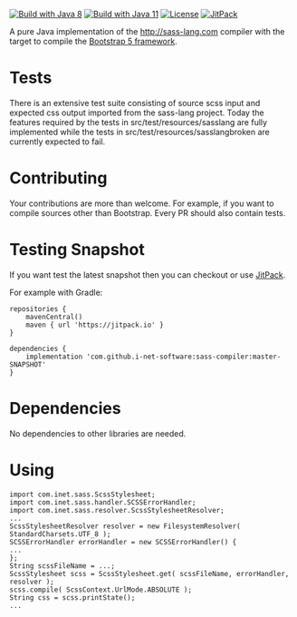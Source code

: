 [![Build with Java 8](https://github.com/i-net-software/sass-compiler/actions/workflows/build8.yml/badge.svg)](https://github.com/i-net-software/sass-compiler/actions/workflows/build8.yml)
[![Build with Java 11](https://github.com/i-net-software/sass-compiler/actions/workflows/build11.yml/badge.svg)](https://github.com/i-net-software/sass-compiler/actions/workflows/build11.yml)
[![License](https://img.shields.io/github/license/i-net-software/sass-compiler.svg)](https://github.com/i-net-software/sass-compiler/blob/master/LICENSE.txt)
[![JitPack](https://jitpack.io/v/i-net-software/sass-compiler.svg)](https://jitpack.io/#i-net-software/sass-compiler/master-SNAPSHOT)

A pure Java implementation of the http://sass-lang.com compiler with the target to compile the [Bootstrap 5 framework](https://github.com/twbs/bootstrap).

Tests
=====
There is an extensive test suite consisting of source scss input and expected 
css output imported from the sass-lang project. Today the features required by
the tests in src/test/resources/sasslang are fully implemented while the
tests in src/test/resources/sasslangbroken are currently expected to fail.

Contributing
====
Your contributions are more than welcome. For example, if you want 
to compile sources other than Bootstrap. Every PR should also contain tests.

Testing Snapshot
====
If you want test the latest snapshot then you can checkout or use [JitPack](https://jitpack.io/#i-net-software/sass-compiler).

For example with Gradle:
```
repositories {
    mavenCentral()
    maven { url 'https://jitpack.io' }
}

dependencies {
    implementation 'com.github.i-net-software:sass-compiler:master-SNAPSHOT'
}
```

Dependencies
====
No dependencies to other libraries are needed.

Using
====
```
import com.inet.sass.ScssStylesheet;
import com.inet.sass.handler.SCSSErrorHandler;
import com.inet.sass.resolver.ScssStylesheetResolver;
...
ScssStylesheetResolver resolver = new FilesystemResolver( StandardCharsets.UTF_8 );
SCSSErrorHandler errorHandler = new SCSSErrorHandler() {
...
};
String scssFileName = ...;
ScssStylesheet scss = ScssStylesheet.get( scssFileName, errorHandler, resolver );
scss.compile( ScssContext.UrlMode.ABSOLUTE );
String css = scss.printState();
...
```